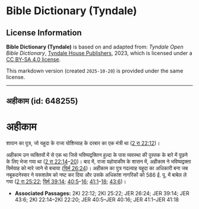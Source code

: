 # Bible Dictionary (Tyndale)

## License Information

**Bible Dictionary (Tyndale)** is based on and adapted from: _Tyndale Open Bible Dictionary_, [Tyndale House Publishers](https://tyndaleopenresources.com/), 2023, which is licensed under a [CC BY-SA 4.0 license](https://creativecommons.org/licenses/by-sa/4.0/legalcode.en).

This markdown version (created `2025-10-20`) is provided under the same license.



--------------------------------

## अहीकाम (id: 648255)

अहीकाम
======

शापान का पुत्र, जो यहूदा के राजा योशिय्याह के दरबार का एक मंत्री था ([2 रा 22:12](https://ref.ly/2Kgs22:12))।

अहीकाम उन व्यक्तियों में से एक था जिसे भविष्यद्वक्तिन हुल्दा के पास व्यवस्था की पुस्तक के बारे में पूछने के लिए भेजा गया था ([2 रा 22:14](https://ref.ly/2Kgs22:14-2Kgs22:20)–[20](https://ref.ly/2Kgs22:14-2Kgs22:20))। बाद में, राजा यहोयाकीम के शासन में, अहीकाम ने भविष्यद्वक्ता यिर्मयाह को मारे जाने से बचाया ([यिर्म 26:24](https://ref.ly/Jer26:24))। अहीकाम का पुत्र गदल्याह यहूदा का अधिकारी बना जब नबूकदनेस्सर ने यरूशलेम को नष्ट कर दिया और उसके अधिकांश नागरिकों को 586 ई. पू. में बाबेल ले गया ([2 रा 25:22](https://ref.ly/2Kgs25:22); [यिर्म 39:14](https://ref.ly/Jer39:14); [40:5](https://ref.ly/Jer40:5-Jer40:16)–[16](https://ref.ly/Jer40:5-Jer40:16); [41:1](https://ref.ly/Jer41:1-Jer41:18)–[18](https://ref.ly/Jer41:1-Jer41:18); [43:6](https://ref.ly/Jer43:6))।

* **Associated Passages:** 2KI 22:12; 2KI 25:22; JER 26:24; JER 39:14; JER 43:6; 2KI 22:14–2KI 22:20; JER 40:5–JER 40:16; JER 41:1–JER 41:18

